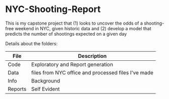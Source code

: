 # NYC-Shooting-Report
This is my capstone project that (1) looks to uncover the odds of a shooting-free weekend in NYC, given historic data and (2) develop a model that predicts the number of shootings expected on a given day

Details about the folders:

File | Description
---|---------------------------------------------------------------------
Code | Exploratory and Report generation
Data | files from NYC office and processed files I've made
Info | Background
Reports | Self Evident
